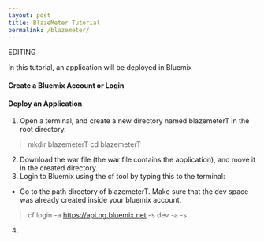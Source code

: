```yaml
---
layout: post
title: BlazeMeter Tutorial
permalink: /blazemeter/
---
```


EDITING

In this tutorial, an application will be deployed in Bluemix

#### Create a Bluemix Account or Login

#### Deploy an Application
1. Open a terminal, and create a new directory named blazemeterT in the root directory.
>mkdir blazemeterT
>cd blazemeterT
2. Download the war file (the war file contains the application), and move it in the created directory.
3. Login to Bluemix using the cf tool by typing this to the terminal:
* Go to the path directory of blazemeterT. Make sure that the dev space was already created inside your bluemix account.
> cf login -a https://api.ng.bluemix.net -s dev
-a 
-s 

4.

